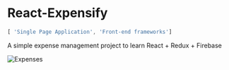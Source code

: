 # React-Expensify
``` javascript
[ 'Single Page Application', 'Front-end frameworks']
```

A simple expense management project to learn React + Redux + Firebase

![Expenses](https://preview.ibb.co/emh0c7/Capture_d_e_cran_2018_03_24_a_18_58_59.png)
